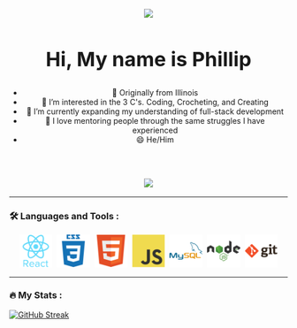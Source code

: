 
<p align="center">
<img src="https://i.giphy.com/media/v1.Y2lkPTc5MGI3NjExbjVueHlxZXBtZjkweWFkYTBwNW5xdXltNGVnanJjeThvNmhhMndlNyZlcD12MV9pbnRlcm5hbF9naWZfYnlfaWQmY3Q9Zw/WARZOJdolSXweVMLPG/giphy.gif" />

<div class="markdown-heading" dir="auto" style="font-size: x-large"><h2 tabindex="-1" class="heading-element" dir="auto" align="center">Hi, My name is Phillip<a id="user-content-about-the-project" class="anchor" aria-label="Permalink: About The Project" href="#about-the-project"></a></div>



<p align="center">
<ul align="center" list-style-type="none">
<li> 👋 Originally from Illinois </li>
<li> 👀 I’m interested in the 3 C's. Coding, Crocheting, and Creating </li>
<li> 🌱 I’m currently expanding my understanding of full-stack development </li>
<li>💞️ I love mentoring people through the same struggles I have experienced</li>
<li>😄 He/Him</li>
</ul>
</p>
<br></br>
<p align="center">
<a href="https://www.linkedin.com/in/phillipacampbell/">
<img src="https://img.shields.io/badge/LinkedIn-blue?logo=LinkedIn" width="110px" />
</a>
</p>

___
### :hammer_and_wrench: Languages and Tools :
<div align = "center">
  <img src="https://github.com/devicons/devicon/blob/master/icons/react/react-original-wordmark.svg" title="React" alt="React" width="60" height="60"/>&nbsp;
  <img src="https://github.com/devicons/devicon/blob/master/icons/css3/css3-plain-wordmark.svg"  title="CSS3" alt="CSS" width="60" height="60"/>&nbsp;
  <img src="https://github.com/devicons/devicon/blob/master/icons/html5/html5-original.svg" title="HTML5" alt="HTML" width="60" height="60"/>&nbsp;
  <img src="https://github.com/devicons/devicon/blob/master/icons/javascript/javascript-original.svg" title="JavaScript" alt="JavaScript" width="60" height="60"/>&nbsp;
  <img src="https://github.com/devicons/devicon/blob/master/icons/mysql/mysql-original-wordmark.svg" title="MySQL"  alt="MySQL" width="60" height="60"/>&nbsp;
  <img src="https://github.com/devicons/devicon/blob/master/icons/nodejs/nodejs-original-wordmark.svg" title="NodeJS" alt="NodeJS" width="60" height="60"/>&nbsp;
  <img src="https://github.com/devicons/devicon/blob/master/icons/git/git-original-wordmark.svg" title="Git" **alt="Git" width="60" height="60"/>
</div>


___
### :fire: My Stats :
[![GitHub Streak](http://github-readme-streak-stats.herokuapp.com?user=PhilCamp630&theme=dark&exclude_days=Sun%2CSat&hide_longest_streak=true)](https://git.io/streak-stats)
